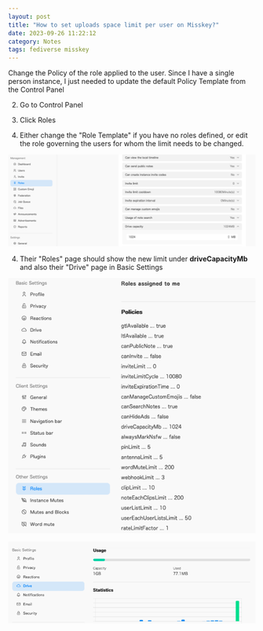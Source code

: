 ```yaml
---
layout: post
title: "How to set uploads space limit per user on Misskey?"
date: 2023-09-26 11:22:12
category: Notes
tags: fediverse misskey
---
```


Change the Policy of the role applied to the user. Since I have a single person instance, I just needed to update the default Policy Template from the Control Panel




2. Go to Control Panel

6. Click Roles

10. Either change the "Role Template" if you have no roles defined, or edit the role governing the users for whom the limit needs to be changed.




![](/img/wp-content/uploads/2023/09/screenshot-2023-09-26-at-4.41.24-pm.png?w=1024)





4. Their "Roles" page should show the new limit under **driveCapacityMb** and also their "Drive" page in Basic Settings




![](/img/wp-content/uploads/2023/09/screenshot-2023-09-26-at-4.44.40-pm-1.png?w=610)





![](/img/wp-content/uploads/2023/09/screenshot-2023-09-26-at-4.37.41-pm-1.png?w=795)

